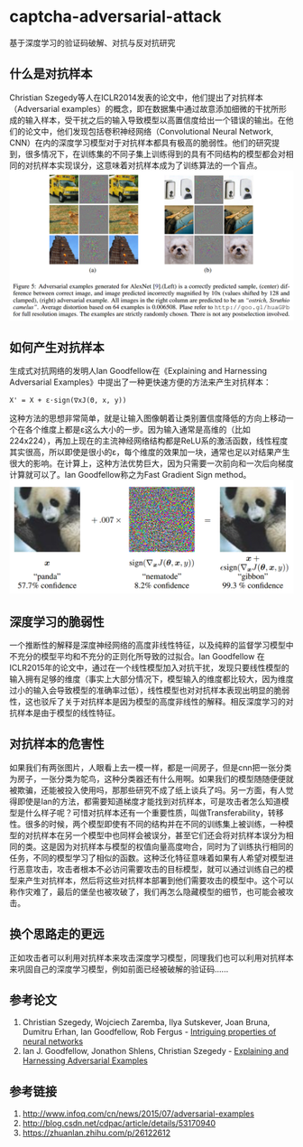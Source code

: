 # captcha-adversarial-attack

基于深度学习的验证码破解、对抗与反对抗研究

## 什么是对抗样本
Christian Szegedy等人在ICLR2014发表的论文中，他们提出了对抗样本（Adversarial examples）的概念，即在数据集中通过故意添加细微的干扰所形成的输入样本，受干扰之后的输入导致模型以高置信度给出一个错误的输出。在他们的论文中，他们发现包括卷积神经网络（Convolutional Neural Network, CNN）在内的深度学习模型对于对抗样本都具有极高的脆弱性。他们的研究提到，很多情况下，在训练集的不同子集上训练得到的具有不同结构的模型都会对相同的对抗样本实现误分，这意味着对抗样本成为了训练算法的一个盲点。
![alt text](docs/1.png)

## 如何产生对抗样本
生成式对抗网络的发明人Ian Goodfellow在《Explaining and Harnessing Adversarial Examples》中提出了一种更快速方便的方法来产生对抗样本：
```
X' = X + ε⋅sign(∇xJ(Θ, x, y))
```
这种方法的思想非常简单，就是让输入图像朝着让类别置信度降低的方向上移动一个在各个维度上都是ε这么大小的一步。因为输入通常是高维的（比如224x224），再加上现在的主流神经网络结构都是ReLU系的激活函数，线性程度其实很高，所以即使是很小的ε，每个维度的效果加一块，通常也足以对结果产生很大的影响。在计算上，这种方法优势巨大，因为只需要一次前向和一次后向梯度计算就可以了。Ian Goodfellow称之为Fast Gradient Sign method。
![alt text](docs/2.png)

## 深度学习的脆弱性
一个推断性的解释是深度神经网络的高度非线性特征，以及纯粹的监督学习模型中不充分的模型平均和不充分的正则化所导致的过拟合。Ian Goodfellow 在ICLR2015年的论文中，通过在一个线性模型加入对抗干扰，发现只要线性模型的输入拥有足够的维度（事实上大部分情况下，模型输入的维度都比较大，因为维度过小的输入会导致模型的准确率过低），线性模型也对对抗样本表现出明显的脆弱性，这也驳斥了关于对抗样本是因为模型的高度非线性的解释。相反深度学习的对抗样本是由于模型的线性特征。

## 对抗样本的危害性
如果我们有两张图片，人眼看上去一模一样，都是一间房子，但是cnn把一张分类为房子，一张分类为鸵鸟，这种分类器还有什么用啊。如果我们的模型随随便便就被欺骗，还能被投入使用吗，那那些研究不成了纸上谈兵了吗。另一方面，有人觉得即使是Ian的方法，都需要知道梯度才能找到对抗样本，可是攻击者怎么知道模型是什么样子呢？可惜对抗样本还有一个重要性质，叫做Transferability，转移性。很多的时候，两个模型即使有不同的结构并在不同的训练集上被训练，一种模型的对抗样本在另一个模型中也同样会被误分，甚至它们还会将对抗样本误分为相同的类。这是因为对抗样本与模型的权值向量高度吻合，同时为了训练执行相同的任务，不同的模型学习了相似的函数。这种泛化特征意味着如果有人希望对模型进行恶意攻击，攻击者根本不必访问需要攻击的目标模型，就可以通过训练自己的模型来产生对抗样本，然后将这些对抗样本部署到他们需要攻击的模型中。这个可以称作灾难了，最后的堡垒也被攻破了，我们再怎么隐藏模型的细节，也可能会被攻击。

## 换个思路走的更远
正如攻击者可以利用对抗样本来攻击深度学习模型，同理我们也可以利用对抗样本来巩固自己的深度学习模型，例如前面已经被破解的验证码......

## 参考论文
1. Christian Szegedy, Wojciech Zaremba, Ilya Sutskever, Joan Bruna, Dumitru Erhan, Ian Goodfellow, Rob Fergus - [Intriguing properties of neural networks](https://arxiv.org/abs/1312.6199)
2. Ian J. Goodfellow, Jonathon Shlens, Christian Szegedy - [Explaining and Harnessing Adversarial Examples](https://arxiv.org/abs/1412.6572)

## 参考链接
1. http://www.infoq.com/cn/news/2015/07/adversarial-examples
2. http://blog.csdn.net/cdpac/article/details/53170940
3. https://zhuanlan.zhihu.com/p/26122612
